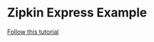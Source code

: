 # Zipkin Express Example

[Follow this tutorial](https://www.linkedin.com/pulse/distributed-tracing-nodejs-zipkin-kevin-greene/)